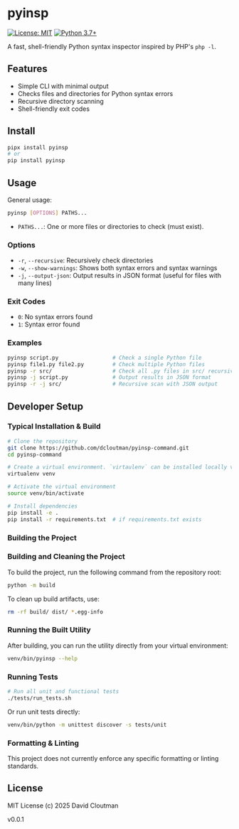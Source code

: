 # pyinsp

[![License: MIT](https://img.shields.io/badge/License-MIT-yellow.svg)](https://opensource.org/licenses/MIT)
[![Python 3.7+](https://img.shields.io/badge/python-3.7+-blue.svg)](https://www.python.org/downloads/)

A fast, shell-friendly Python syntax inspector inspired by PHP's `php -l`.

## Features

- Simple CLI with minimal output
- Checks files and directories for Python syntax errors
- Recursive directory scanning
- Shell-friendly exit codes

## Install

```bash
pipx install pyinsp
# or
pip install pyinsp
```

## Usage

General usage:

```bash
pyinsp [OPTIONS] PATHS...
```

- `PATHS...`: One or more files or directories to check (must exist).

### Options

- `-r`, `--recursive`: Recursively check directories
- `-w`, `--show-warnings`: Shows both syntax errors and syntax warnings
- `-j`, `--output-json`: Output results in JSON format (useful for files with many lines)

### Exit Codes

- `0`: No syntax errors found
- `1`: Syntax error found 

### Examples

```bash
pyinsp script.py                 # Check a single Python file
pyinsp file1.py file2.py         # Check multiple Python files
pyinsp -r src/                   # Check all .py files in src/ recursively
pyinsp -j script.py              # Output results in JSON format
pyinsp -r -j src/                # Recursive scan with JSON output
```


## Developer Setup

### Typical Installation & Build

```bash
# Clone the repository
git clone https://github.com/dcloutman/pyinsp-command.git
cd pyinsp-command

# Create a virtual environment. `virtaulenv` can be installed locally via `pip install --user virtualenv`
virtualenv venv

# Activate the virtual environment
source venv/bin/activate

# Install dependencies
pip install -e .
pip install -r requirements.txt  # if requirements.txt exists
```

### Building the Project

### Building and Cleaning the Project

To build the project, run the following command from the repository root:

```bash
python -m build
```

To clean up build artifacts, use:

```bash
rm -rf build/ dist/ *.egg-info
```

### Running the Built Utility

After building, you can run the utility directly from your virtual environment:

```bash
venv/bin/pyinsp --help
```

### Running Tests

```bash
# Run all unit and functional tests
./tests/run_tests.sh
```

Or run unit tests directly:

```bash
venv/bin/python -m unittest discover -s tests/unit
```

### Formatting & Linting
This project does not currently enforce any specific formatting or linting standards.

## License

MIT License (c) 2025 David Cloutman

v0.0.1

